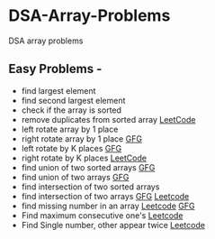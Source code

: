 # DSA-Array-Problems
DSA array problems
## Easy Problems - 
- find largest element
- find second largest element
- check if the array is sorted
- remove duplicates from sorted array [LeetCode](https://leetcode.com/problems/remove-duplicates-from-sorted-array/submissions/)
- left rotate array by 1 place
- right rotate array by 1 place [GFG](https://practice.geeksforgeeks.org/problems/cyclically-rotate-an-array-by-one2614/0)
- left rotate by K places [GFG](https://practice.geeksforgeeks.org/problems/rotate-array-by-n-elements-1587115621/0)
- right rotate by K places [LeetCode](https://leetcode.com/problems/rotate-array/description/)
- find union of two sorted arrays [GFG](https://practice.geeksforgeeks.org/problems/union-of-two-sorted-arrays-1587115621/0)
- find union of two arrays [GFG](https://practice.geeksforgeeks.org/problems/union-of-two-arrays3538/1)
- find intersection of two sorted arrays
- find intersection of two arrays [GFG](https://practice.geeksforgeeks.org/problems/intersection-of-two-arrays2404/0) [Leetcode](https://leetcode.com/problems/intersection-of-two-arrays/)
- find missing number in an array [Leetcode](https://leetcode.com/problems/missing-number/) [GFG](https://practice.geeksforgeeks.org/problems/missing-number-in-array1416/1)
- Find maximum consecutive one's [Leetcode](https://leetcode.com/problems/max-consecutive-ones/)
- Find Single number, other appear twice [Leetcode](https://leetcode.com/problems/single-number/)







